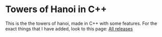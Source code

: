 # Towers of Hanoi in C++

This is the the towers of hanoi, made in C++ with some features. 
For the exact things that I have added, look to this page: 
[All releases](github.com/allmightychaos/09_Hanoi/releases/)
